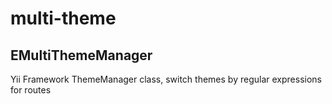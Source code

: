 multi-theme
===========

EMultiThemeManager
------------------

Yii Framework ThemeManager class, switch themes by regular expressions for routes
